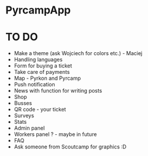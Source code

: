 ﻿# PyrcampApp

# TO DO

* Make a theme (ask Wojciech for colors etc.) - Maciej
* Handling languages
* Form for buying a ticket
* Take care of payments
* Map - Pyrkon and Pyrcamp
* Push notification
* News with function for writing posts
* Shop
* Busses
* QR code - your ticket
* Surveys
* Stats
* Admin panel
* Workers panel ? - maybe in future
* FAQ
* Ask someone from Scoutcamp for graphics :D

